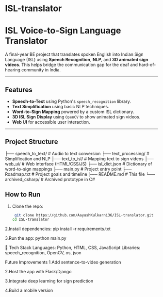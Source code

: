# ISL-translator


#  ISL Voice-to-Sign Language Translator 

A final-year BE project that translates spoken English into Indian Sign Language (ISL) using **Speech Recognition**, **NLP**, and **3D animated sign videos**. This helps bridge the communication gap for the deaf and hard-of-hearing community in India.

---

##  Features

-  **Speech-to-Text** using Python's `speech_recognition` library.
-  **Text Simplification** using basic NLP techniques.
-  **Word-to-Sign Mapping** powered by a custom ISL dictionary.
-  **3D ISL Sign Display** using `OpenCV` to show animated sign videos.
-  **Web UI** for accessible user interaction.

---

##  Project Structure

├── speech_to_text/ # Audio to text conversion
├── text_processing/ # Simplification and NLP
├── text_to_isl/ # Mapping text to sign videos
├── web_ui/ # Web interface (HTML/CSS/JS)
├── isl_dict.json # Dictionary of word-to-sign mappings
├── main.py # Project entry point
├── Roadmap.txt # Project goals and timeline
├── README.md # This file
└── archived_csharp/ # Archived prototype in C#


##  How to Run

1. Clone the repo:
   ```bash
    git clone https://github.com/AayushKulkarni36/ISL-translator.git
   cd ISL-translator
   
2.Install dependencies:  pip install -r requirements.txt
   
3.Run the app: python main.py

🔧 Tech Stack
Languages: Python, HTML, CSS, JavaScript
Libraries: speech_recognition, OpenCV, os, json



 Future Improvements
 1.Add sentence-to-video generation
 
 2.Host the app with Flask/Django
 
 3.Integrate deep learning for sign prediction
 
 4.Build a mobile version
